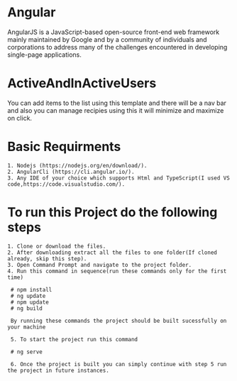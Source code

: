 # Angular 
AngularJS is a JavaScript-based open-source front-end web framework mainly maintained by Google and by a community of individuals and corporations to address many of the challenges encountered in developing single-page applications. 

# ActiveAndInActiveUsers

You can add items to the list using this template and there will be a nav bar and also you can manage recipies using this it will minimize and maximize on click.

# Basic Requirments

    1. Nodejs (https://nodejs.org/en/download/).
    2. AngularCli (https://cli.angular.io/).
    3. Any IDE of your choice which supports Html and TypeScript(I used VS code,https://code.visualstudio.com/).

# To run this Project do the following steps

    1. Clone or download the files.
    2. After downloading extract all the files to one folder(If cloned already, skip this step).
    3. Open Command Prompt and navigate to the project folder.
    4. Run this command in sequence(run these commands only for the first time)

     # npm install
     # ng update
     # npm update
     # ng build
 
     By running these commands the project should be built sucessfully on your machine

     5. To start the project run this command 

     # ng serve

     6. Once the project is built you can simply continue with step 5 run the project in future instances.
